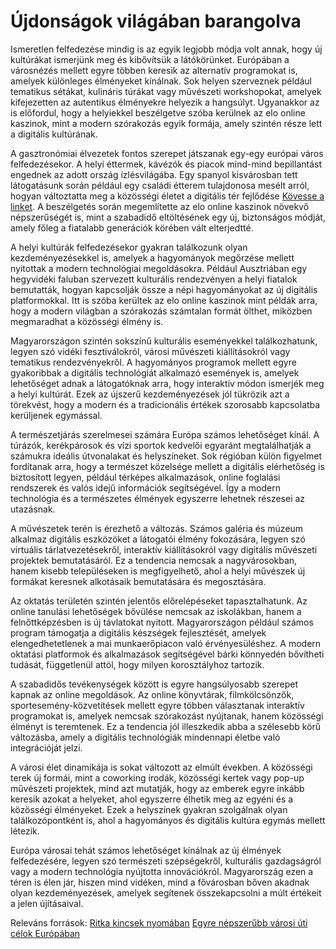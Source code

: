# Újdonságok világában barangolva

Ismeretlen felfedezése mindig is az egyik legjobb módja volt annak, hogy új kultúrákat ismerjünk meg és kibővítsük a látókörünket. Európában a városnézés mellett egyre többen keresik az alternatív programokat is, amelyek különleges élményeket kínálnak. Sok helyen szerveznek például tematikus sétákat, kulináris túrákat vagy művészeti workshopokat, amelyek kifejezetten az autentikus élményekre helyezik a hangsúlyt. Ugyanakkor az is előfordul, hogy a helyiekkel beszélgetve szóba kerülnek az elo online kaszinok, mint a modern szórakozás egyik formája, amely szintén része lett a digitális kultúrának.

A gasztronómiai élvezetek fontos szerepet játszanak egy-egy európai város felfedezésekor. A helyi éttermek, kávézók és piacok mind-mind bepillantást engednek az adott ország ízlésvilágába. Egy spanyol kisvárosban tett látogatásunk során például egy családi étterem tulajdonosa mesélt arról, hogyan változtatta meg a közösségi életet a digitális tér fejlődése [Kövesse a linket](https://eloonlinekaszinok.com/). A beszélgetés során megemlítette az elo online kaszinok növekvő népszerűségét is, mint a szabadidő eltöltésének egy új, biztonságos módját, amely főleg a fiatalabb generációk körében vált elterjedtté.

A helyi kultúrák felfedezésekor gyakran találkozunk olyan kezdeményezésekkel is, amelyek a hagyományok megőrzése mellett nyitottak a modern technológiai megoldásokra. Például Ausztriában egy hegyvidéki faluban szervezett kulturális rendezvényen a helyi fiatalok bemutatták, hogyan kapcsolják össze a népi hagyományokat az új digitális platformokkal. Itt is szóba kerültek az elo online kaszinok mint példák arra, hogy a modern világban a szórakozás számtalan formát ölthet, miközben megmaradhat a közösségi élmény is.

Magyarországon szintén sokszínű kulturális eseményekkel találkozhatunk, legyen szó vidéki fesztiválokról, városi művészeti kiállításokról vagy tematikus rendezvényekről. A hagyományos programok mellett egyre gyakoribbak a digitális technológiát alkalmazó események is, amelyek lehetőséget adnak a látogatóknak arra, hogy interaktív módon ismerjék meg a helyi kultúrát. Ezek az újszerű kezdeményezések jól tükrözik azt a törekvést, hogy a modern és a tradicionális értékek szorosabb kapcsolatba kerüljenek egymással.

A természetjárás szerelmesei számára Európa számos lehetőséget kínál. A túrázók, kerékpárosok és vízi sportok kedvelői egyaránt megtalálhatják a számukra ideális útvonalakat és helyszíneket. Sok régióban külön figyelmet fordítanak arra, hogy a természet közelsége mellett a digitális elérhetőség is biztosított legyen, például térképes alkalmazások, online foglalási rendszerek és valós idejű információk segítségével. Így a modern technológia és a természetes élmények egyszerre lehetnek részesei az utazásnak.

A művészetek terén is érezhető a változás. Számos galéria és múzeum alkalmaz digitális eszközöket a látogatói élmény fokozására, legyen szó virtuális tárlatvezetésekről, interaktív kiállításokról vagy digitális művészeti projektek bemutatásáról. Ez a tendencia nemcsak a nagyvárosokban, hanem kisebb településeken is megfigyelhető, ahol a helyi művészek új formákat keresnek alkotásaik bemutatására és megosztására.

Az oktatás területén szintén jelentős előrelépéseket tapasztalhatunk. Az online tanulási lehetőségek bővülése nemcsak az iskolákban, hanem a felnőttképzésben is új távlatokat nyitott. Magyarországon például számos program támogatja a digitális készségek fejlesztését, amelyek elengedhetetlenek a mai munkaerőpiacon való érvényesüléshez. A modern oktatási platformok és alkalmazások segítségével bárki könnyedén bővítheti tudását, függetlenül attól, hogy milyen korosztályhoz tartozik.

A szabadidős tevékenységek között is egyre hangsúlyosabb szerepet kapnak az online megoldások. Az online könyvtárak, filmkölcsönzők, sportesemény-közvetítések mellett egyre többen választanak interaktív programokat is, amelyek nemcsak szórakozást nyújtanak, hanem közösségi élményt is teremtenek. Ez a tendencia jól illeszkedik abba a szélesebb körű változásba, amely a digitális technológiák mindennapi életbe való integrációját jelzi.

A városi élet dinamikája is sokat változott az elmúlt években. A közösségi terek új formái, mint a coworking irodák, közösségi kertek vagy pop-up művészeti projektek, mind azt mutatják, hogy az emberek egyre inkább keresik azokat a helyeket, ahol egyszerre élhetik meg az egyéni és a közösségi élményeket. Ezek a helyszínek gyakran szolgálnak olyan találkozópontként is, ahol a hagyományos és digitális kultúra egymás mellett létezik.

Európa városai tehát számos lehetőséget kínálnak az új élmények felfedezésére, legyen szó természeti szépségekről, kulturális gazdagságról vagy a modern technológia nyújtotta innovációkról. Magyarország ezen a téren is élen jár, hiszen mind vidéken, mind a fővárosban bőven akadnak olyan kezdeményezések, amelyek segítenek összekapcsolni a múlt értékeit a jelen újításaival.

Releváns források:
[Ritka kincsek nyomában](https://uberant.com/article/2100168-azonnalikifizetes/)
[Egyre népszerűbb városi úti célok Európában](https://temp-yxqkczvprxhybdxysskz.jouwweb.site/kulfoldi-online)
